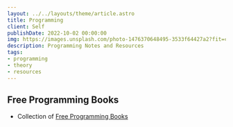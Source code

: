 ```yaml
---
layout: ../../layouts/theme/article.astro
title: Programming
client: Self
publishDate: 2022-10-02 00:00:00
img: https://images.unsplash.com/photo-1476370648495-3533f64427a2?fit=crop&w=1400&h=700&q=75
description: Programming Notes and Resources
tags:
- programming
- theory
- resources
---
```


## Free Programming Books

- Collection of [Free Programming Books](https://ebookfoundation.github.io/free-programming-books/)
